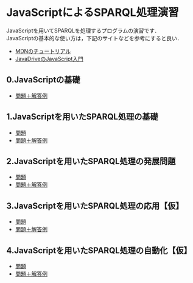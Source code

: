 # JavaScriptによるSPARQL処理演習
JavaScriptを用いてSPARQLを処理するプログラムの演習です．  
JavaScriptの基本的な使い方は，下記のサイトなどを参考にすると良い．
- [MDNのチュートリアル](https://developer.mozilla.org/ja/docs/Learn/Getting_started_with_the_web/JavaScript_basics)
- [JavaDriveのJavaScript入門](https://www.javadrive.jp/javascript/)  
 
## 0.JavaScriptの基礎
- [問題＋解答例](https://github.com/oecu-kozaki-lab/JS-SPARQL-Exercise/blob/main/JS-Basic+ans.md)


## 1.JavaScriptを用いたSPARQL処理の基礎
- [問題](https://github.com/oecu-kozaki-lab/JS-SPARQL-Exercise/blob/main/JS-SPARQL-Basic.md)
- [問題＋解答例](https://github.com/oecu-kozaki-lab/JS-SPARQL-Exercise/blob/main/JS-SPARQL-Basic+ans.md)


## 2.JavaScriptを用いたSPARQL処理の発展問題
- [問題](https://github.com/oecu-kozaki-lab/JS-SPARQL-Exercise/blob/main/JS-SPARQL-Dev.md)
- [問題＋解答例](https://github.com/oecu-kozaki-lab/JS-SPARQL-Exercise/blob/main/JS-SPARQL-Dev+ans.md)

## 3.JavaScriptを用いたSPARQL処理の応用【仮】
- [問題](https://github.com/oecu-kozaki-lab/JS-SPARQL-Exercise/blob/main/JS-SPARQL-Appl.md)
- [問題＋解答例](https://github.com/oecu-kozaki-lab/JS-SPARQL-Exercise/blob/main/JS-SPARQL-Appl+ans.md)

## 4.JavaScriptを用いたSPARQL処理の自動化【仮】
- [問題](https://github.com/oecu-kozaki-lab/JS-SPARQL-Exercise/blob/main/JS-SPARQL-Auto.md)
- [問題＋解答例](https://github.com/oecu-kozaki-lab/JS-SPARQL-Exercise/blob/main/JS-SPARQL-Auto+ans.md)

